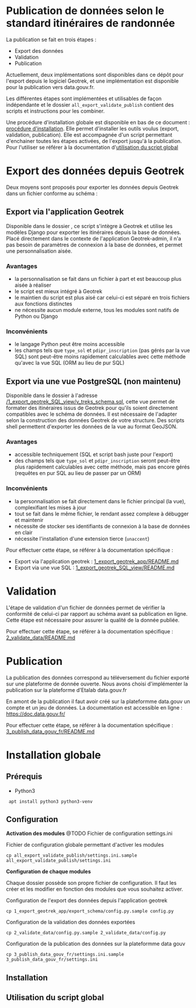 # Publication de données selon le standard itinéraires de randonnée

La publication se fait en trois étapes :
 * Export des données
 * Validation
 * Publication

Actuellement, deux implémentations sont disponibles dans ce dépôt pour l'export depuis le logiciel Geotrek, et une implémentation est disponible pour la publication vers data.gouv.fr.

Les différentes étapes sont implémentées et utilisables de façon indépendante et le dossier `all_export_validate_publish` contient des scripts et instructions pour les combiner.

Une procédure d'installation globale est disponible en bas de ce document : [procédure d'installation](#installation-globale). Elle permet d'installer les outils voulus (export, validation, publication). Elle est accompagnée d'un script permettant d'enchainer toutes les étapes activées, de l'export jusqu'à la publication.
Pour l'utiliser se référer à la documentation d'[utilisation du script global](#utilisation-du-script-global)


# Export des données depuis Geotrek

Deux moyens sont proposés pour exporter les données depuis Geotrek dans un fichier conforme au schéma :

## Export via l'application Geotrek

Disponible dans le dossier [](./1_export_geotrek_app), ce script s'intègre à Geotrek et utilise les modèles Django pour exporter les itinéraires depuis la base de données. Placé directement dans le contexte de l'application Geotrek-admin, il n'a pas besoin de paramètres de connexion à la base de données, et permet une personnalisation aisée.

### Avantages
 - la personnalisation se fait dans un fichier à part et est beaucoup plus aisée à réaliser
 - le script est mieux intégré à Geotrek
 - le maintien du script est plus aisé car celui-ci est séparé en trois fichiers aux fonctions distinctes
 - ne nécessite aucun module externe, tous les modules sont natifs de Python ou Django

### Inconvénients
 - le langage Python peut être moins accessible
 - les champs tels que `type_sol` et `pdipr_inscription` (pas gérés par la vue SQL) sont peut-être moins rapidement calculables avec cette méthode qu'avec la vue SQL (ORM au lieu de pur SQL)


## Export via une vue PostgreSQL (non maintenu)
Disponible dans le dossier à l'adresse [/1_export_geotrek_SQL_view/v_treks_schema.sql](1_export_geotrek_SQL_view/v_treks_schema.sql), cette vue permet de formater des itinéraires issus de Geotrek pour qu'ils soient directement compatibles avec le schéma de données. Il est nécessaire de l'adapter selon la construction des données Geotrek de votre structure.
Des scripts shell permettent d'exporter les données de la vue au format GeoJSON.

### Avantages
 - accessible techniquement (SQL et script bash juste pour l'export)
 - des champs tels que `type_sol` et `pdipr_inscription` seront peut-être plus rapidement calculables avec cette méthode, mais pas encore gérés (requêtes en pur SQL au lieu de passer par un ORM)
### Inconvénients
 - la personnalisation se fait directement dans le fichier principal (la vue), complexifiant les mises à jour
 - tout se fait dans le même fichier, le rendant assez complexe à débugger et maintenir
 - nécessite de stocker ses identifiants de connexion à la base de données en clair
 - nécessite l'installation d'une extension tierce (`unaccent`)

Pour effectuer cette étape, se référer à la documentation spécifique :
  * Export via l'application geotrek : [1_export_geotrek_app/README.md](./1_export_geotrek_app/README.md)
  * Export via une vue SQL : [1_export_geotrek_SQL_view/README.md](./1_export_geotrek_SQL_view/README.md)

# Validation

L'étape de validation d'un fichier de données permet de vérifier la conformité de celui-ci par rapport au schéma avant sa publication en ligne. Cette étape est nécessaire pour assurer la qualité de la donnée publiée.

Pour effectuer cette étape, se référer à la documentation spécifique : [2_validate_data/README.md](./2_validate_data/README.md)



# Publication

La publication des données correspond au téléversement du fichier exporté sur une plateforme de donnée ouverte. Nous avons choisi d'implémenter la publication sur la plateforme d'Etalab data.gouv.fr

En amont de la publication il faut avoir créé sur la plateformme data.gouv un compte et un jeu de données. La documentation est accessible en ligne : https://doc.data.gouv.fr/



Pour effectuer cette étape, se référer à la documentation spécifique : [3_publish_data_gouv_fr/README.md](./3_publish_data_gouv_fr/README.md)


# Installation globale


## Prérequis

 * Python3

```shell
 apt install python3 python3-venv
```

## Configuration

**Activation des modules**
@TODO
Fichier de configuration settings.ini

Fichier de configuration globale permettant d'activer les modules
```shell
cp all_export_validate_publish/settings.ini.sample all_export_validate_publish/settings.ini
```

**Configuration de chaque modules**

Chaque dossier possède son propre fichier de configuration. Il faut les créer et les modifier en fonction des modules que vous souhaitez activer.


Configuration de l'export des données depuis l'application geotrek
```shell
cp 1_export_geotrek_app/export_schema/config.py.sample config.py
```

Configuration de la validation des données exportées
```shell
cp 2_validate_data/config.py.sample 2_validate_data/config.py
```

Configuration de la publication des données sur la plateformme data gouv
```shell
cp 3_publish_data_gouv_fr/settings.ini.sample 3_publish_data_gouv_fr/settings.ini
```

## Installation

## Utilisation du script global
